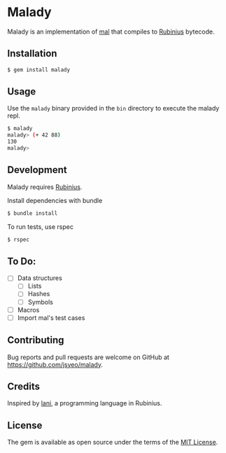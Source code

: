 # Malady

Malady is an implementation of [mal](https://github.com/kanaka/mal) that compiles to [Rubinius](http://rubinius.com) bytecode.

## Installation

```bash
$ gem install malady
```

## Usage

Use the `malady` binary provided in the `bin` directory to execute the malady repl.

```bash
$ malady
malady> (+ 42 88)
130
malady>
```

## Development

Malady requires [Rubinius](http://rubinius.com).

Install dependencies with bundle

```bash
$ bundle install
```

To run tests, use rspec

```bash
$ rspec
```

## To Do:

- [ ] Data structures
  - [ ] Lists
  - [ ] Hashes
  - [ ] Symbols
- [ ] Macros
- [ ] Import mal's test cases

## Contributing

Bug reports and pull requests are welcome on GitHub at https://github.com/jsyeo/malady.


## Credits

Inspired by [lani](https://github.com/queenfrankie/lani), a programming language in Rubinius.

## License

The gem is available as open source under the terms of the [MIT License](http://opensource.org/licenses/MIT).

